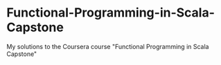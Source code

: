 # Functional-Programming-in-Scala-Capstone
My solutions to the Coursera course "Functional Programming in Scala Capstone"

